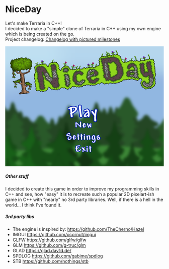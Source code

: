 # NiceDay

Let's make Terraria in C++!  
I decided to make a "simple" clone of Terraria in C++ using my own engine which is being created on the go.  
Project changelog: [Changelog with pictured milestones](screenshots/TIMELINE.md)

![Alt text](screenshots/back_logo.png?raw=false "logo")

##### Other stuff
I decided to create this game in order to improve my programming skills in C++ and see, how "easy" it is to recreate such a popular 2D pixelart-ish game in C++ with "nearly" no 3rd party libraries. Well, if there is a hell in the world... I think I've found it.

##### 3rd party libs
- The engine is inspired by: https://github.com/TheCherno/Hazel   
- IMGUI https://github.com/ocornut/imgui
- GLFW https://github.com/glfw/glfw
- GLM https://github.com/g-truc/glm
- GLAD https://glad.dav1d.de/
- SPDLOG https://github.com/gabime/spdlog
- STB https://github.com/nothings/stb




